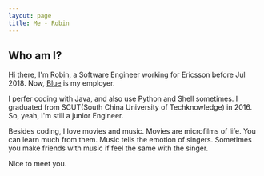 ```yaml
---
layout: page
title: Me - Robin
---
```


## Who am I?
Hi there, I'm Robin, a Software Engineer working for Ericsson before Jul 2018. Now, [Blue](https://www.mart.blue) is my employer.

I perfer coding with Java, and also use Python and Shell sometimes. I graduated from SCUT(South China University of Techknowledge) in 2016. So, yeah, I'm still a junior Engineer.

Besides coding, I love movies and music. Movies are microfilms of life. You can learn much from them. Music tells the emotion of singers. Sometimes you make friends with music if feel the same with the singer.

Nice to meet you.